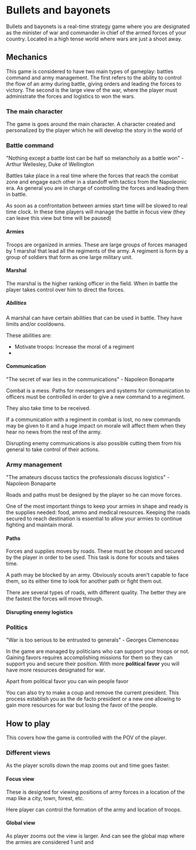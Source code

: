 # Bullets and bayonets

Bullets and bayonets is a real-time strategy game where you are designated as the minister of war and commander in chief of the armed forces of your country. Located in a high tense world where wars are just a shoot away.

## Mechanics

This game is considered to have two main types of gameplay: battles command and army management. The first refers to the ability to control the flow of an army during battle, giving orders and leading the forces to victory. The second is the large view of the war, where the player must administrate the forces and logistics to won the wars.

### The main character

The game is goes around the main character. A character created and personalized by the player which he will develop the story in the world of 

### Battle command

"Nothing except a battle lost can be half so melancholy as a battle won" - Arthur Wellesley, Duke of Wellington

Battles take place in a real time where the forces that reach the combat zone and engage each other in a standoff with tactics from the Napoleonic era. As general you are in charge of controlling the forces and leading them in battle.

As soon as a confrontation between armies start time will be slowed to real time clock. In these time players will manage the battle in focus view (they can leave this view but time will be paused)

#### Armies

Troops are organized in armies. These are large groups of forces managed by 1 marshal that lead all the regiments of the army. A regiment is form by a group of soldiers that form as one large military unit.

#### Marshal

The marshal is the higher ranking officer in the field. When in battle the player takes control over him to direct the forces.

##### Abilities

A marshal can have certain abilities that can be used in battle. They have limits and/or cooldowns.

These abilities are:

- Motivate troops: Increase the moral of a regiment
- 

#### Communication 

"The secret of war lies in the communications" - Napoleon Bonaparte

Combat is a mess. Paths for messengers and systems for communication to officers must be controlled in order to give a new command to a regiment. 

They also take time to be received.

If a communication with a regiment in combat is lost, no new commands may be given to it and a huge impact on morale will affect them when they hear no news from the rest of the army.

Disrupting enemy communications is also possible cutting them from his general to take control of their actions.

### Army management

"The amateurs discuss tactics the professionals discuss logistics" - Napoleon Bonaparte

Roads and paths must be designed by the player so he can move forces.

One of the most important things to keep your armies in shape and ready is the supplies needed: food, ammo and medical resources. Keeping the roads secured to reach destination is essential to allow your armies to continue fighting and maintain moral.

#### Paths

Forces and supplies moves by roads. These must be chosen and secured by the player in order to be used. This task is done for scouts and takes time. 

A path may be blocked by an army. Obviously scouts aren't capable to face them, so its either time to look for another path or fight them out. 

There are several types of roads, with different quality. The better they are the fastest the forces will move through.

#### Disrupting enemy logistics



### Politics

"War is too serious to be entrusted to generals" - Georges Clemenceau

In the game are managed by politicians who can support your troops or not. Gaining favors requires accomplishing missions for them so they can support you and secure their position. With more **political favor** you will have more resources designated for war.

Apart from political favor you can win people favor 

You can also try to make a coup and remove the current president. This process establish you as the de facto president or a new one allowing to gain more resources for war but losing the favor of the people.

## How to play

This covers how the game is controlled with the POV of the player.

### Different views

As the player scrolls down the map zooms out and time goes faster.

#### Focus view

These is designed for viewing positions of army forces in a location of the map like a city, town, forest, etc.

Here player can control the formation of the army and location of troops.

#### Global view

As player zooms out the view is larger. And can see the global map where the armies are considered 1 unit and 
